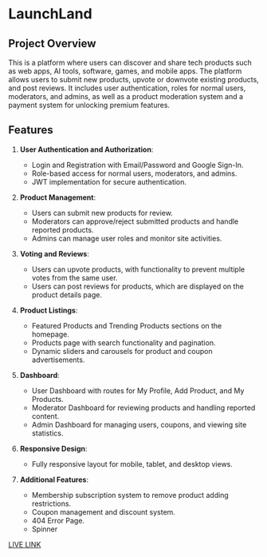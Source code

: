 # LaunchLand

## Project Overview

This is a platform where users can discover and share tech products such as web apps, AI tools, software, games, and mobile apps. The platform allows users to submit new products, upvote or downvote existing products, and post reviews. It includes user authentication, roles for normal users, moderators, and admins, as well as a product moderation system and a payment system for unlocking premium features.

## Features

1. **User Authentication and Authorization**:

   -  Login and Registration with Email/Password and Google Sign-In.
   -  Role-based access for normal users, moderators, and admins.
   -  JWT implementation for secure authentication.

2. **Product Management**:

   -  Users can submit new products for review.
   -  Moderators can approve/reject submitted products and handle reported products.
   -  Admins can manage user roles and monitor site activities.

3. **Voting and Reviews**:

   -  Users can upvote products, with functionality to prevent multiple votes from the same user.
   -  Users can post reviews for products, which are displayed on the product details page.

4. **Product Listings**:

   -  Featured Products and Trending Products sections on the homepage.
   -  Products page with search functionality and pagination.
   -  Dynamic sliders and carousels for product and coupon advertisements.

5. **Dashboard**:

   -  User Dashboard with routes for My Profile, Add Product, and My Products.
   -  Moderator Dashboard for reviewing products and handling reported content.
   -  Admin Dashboard for managing users, coupons, and viewing site statistics.

6. **Responsive Design**:

   -  Fully responsive layout for mobile, tablet, and desktop views.

7. **Additional Features**:
   -  Membership subscription system to remove product adding restrictions.
   -  Coupon management and discount system.
   -  404 Error Page.
   -  Spinner

[LIVE LINK](https://sa-product-hunt.web.app)
